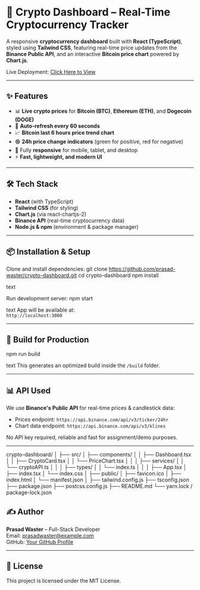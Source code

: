 # 🚀 Crypto Dashboard – Real-Time Cryptocurrency Tracker

A responsive **cryptocurrency dashboard** built with **React (TypeScript)**, styled using **Tailwind CSS**, featuring real-time price updates from the **Binance Public API**, and an interactive **Bitcoin price chart** powered by **Chart.js**.

Live Deployment: [Click Here to View](https://crypto-dashboard-prasad-waster.netlify.app/)

---

## ✨ Features

- 📊 **Live crypto prices** for **Bitcoin (BTC)**, **Ethereum (ETH)**, and **Dogecoin (DOGE)**
- 🔄 **Auto-refresh every 60 seconds**
- 📈 **Bitcoin last 6 hours price trend chart**
- 🟢 **24h price change indicators** (green for positive, red for negative)
- 📱 Fully **responsive** for mobile, tablet, and desktop
- ⚡ **Fast, lightweight, and modern UI**

---

## 🛠 Tech Stack

- **React** (with TypeScript)
- **Tailwind CSS** (for styling)
- **Chart.js** (via react-chartjs-2)
- **Binance API** (real-time cryptocurrency data)
- **Node.js & npm** (environment & package manager)

---

## 📦 Installation & Setup

Clone and install dependencies:
git clone https://github.com/prasad-waster/crypto-dashboard.git
cd crypto-dashboard
npm install

text

Run development server:
npm start

text
App will be available at:  
`http://localhost:3000`

---

## 🚀 Build for Production

npm run build

text
This generates an optimized build inside the `/build` folder.

---

## 📊 API Used

We use **Binance's Public API** for real-time prices & candlestick data:

- Prices endpoint: `https://api.binance.com/api/v3/ticker/24hr`
- Chart data endpoint: `https://api.binance.com/api/v3/klines`

No API key required, reliable and fast for assignment/demo purposes.

---

crypto-dashboard/
│
├── src/
│   ├── components/
│   │   ├── Dashboard.tsx
│   │   ├── CryptoCard.tsx
│   │   └── PriceChart.tsx
│   │
│   ├── services/
│   │   └── cryptoAPI.ts
│   │
│   ├── types/
│   │   └── index.ts
│   │
│   ├── App.tsx
│   ├── index.tsx
│   └── index.css
│
├── public/
│   ├── favicon.ico
│   ├── index.html
│   └── manifest.json
│
├── tailwind.config.js
├── tsconfig.json
├── package.json
├── postcss.config.js
├── README.md
└── yarn.lock / package-lock.json


## ✍ Author

**Prasad Waster** – Full-Stack Developer  
Email: prasadwaster@example.com  
GitHub: [Your GitHub Profile](https://github.com/prasad-waster)

---

## 📜 License

This project is licensed under the MIT License.

